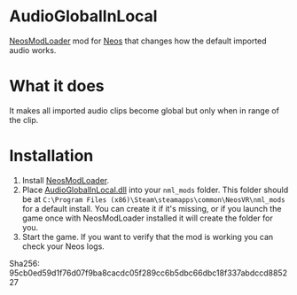 # AudioGlobalInLocal
[NeosModLoader](https://github.com/zkxs/NeosModLoader) mod for [Neos](https://neos.com/) that changes how the default imported audio works.
 
# What it does
It makes all imported audio clips become global but only when in range of the clip.

# Installation
1. Install [NeosModLoader](https://github.com/zkxs/NeosModLoader).
2. Place [AudioGlobalInLocal.dll]() into your `nml_mods` folder. This folder should be at `C:\Program Files (x86)\Steam\steamapps\common\NeosVR\nml_mods` for a default install. You can create it if it's missing, or if you launch the game once with NeosModLoader installed it will create the folder for you.
3. Start the game. If you want to verify that the mod is working you can check your Neos logs.

Sha256: 95cb0ed59d1f76d07f9ba8cacdc05f289cc6b5dbc66dbc18f337abdccd885227
